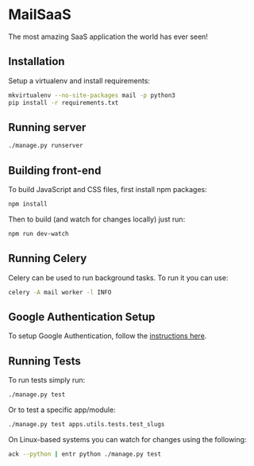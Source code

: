# MailSaaS

The most amazing SaaS application the world has ever seen!

## Installation

Setup a virtualenv and install requirements:

```bash
mkvirtualenv --no-site-packages mail -p python3
pip install -r requirements.txt
```

## Running server

```bash
./manage.py runserver
```

## Building front-end

To build JavaScript and CSS files, first install npm packages:

```bash
npm install
```

Then to build (and watch for changes locally) just run:

```bash
npm run dev-watch
```

## Running Celery

Celery can be used to run background tasks. To run it you can use:

```bash
celery -A mail worker -l INFO
```

## Google Authentication Setup

To setup Google Authentication, follow the [instructions here](https://django-allauth.readthedocs.io/en/latest/providers.html#google).


## Running Tests

To run tests simply run:

```bash
./manage.py test
```

Or to test a specific app/module:

```bash
./manage.py test apps.utils.tests.test_slugs
```


On Linux-based systems you can watch for changes using the following:

```bash
ack --python | entr python ./manage.py test
```
